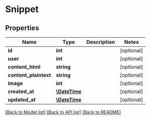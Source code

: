 # Snippet

## Properties
Name | Type | Description | Notes
------------ | ------------- | ------------- | -------------
**id** | **int** |  | [optional] 
**user** | **int** |  | [optional] 
**content_html** | **string** |  | [optional] 
**content_plaintext** | **string** |  | [optional] 
**image** | **int** |  | [optional] 
**created_at** | [**\DateTime**](\DateTime.md) |  | [optional] 
**updated_at** | [**\DateTime**](\DateTime.md) |  | [optional] 

[[Back to Model list]](../README.md#documentation-for-models) [[Back to API list]](../README.md#documentation-for-api-endpoints) [[Back to README]](../README.md)


